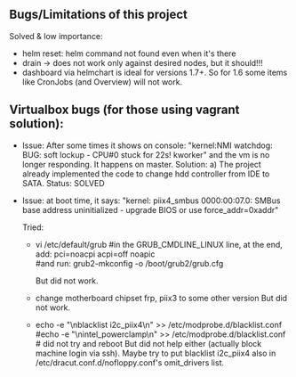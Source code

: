 ## Bugs/Limitations of this project
Solved & low importance:
- helm reset: helm command not found even when it's there
- drain -> does not work only against desired nodes, but it should!!!
- dashboard via helmchart is ideal for versions 1.7+. So for 1.6 some items like CronJobs (and Overview) will not work.


## Virtualbox bugs (for those using vagrant solution):
- Issue: After some times it shows on console:
  		 "kernel:NMI watchdog: BUG: soft lockup - CPU#0 stuck for 22s! kworker"
  		 and the vm is no longer responding. It happens on master.
  Solution: 
    a) The project already implemented the code to change hdd controller from IDE to SATA.
  Status: SOLVED


- Issue: at boot time, it says:
  "kernel: piix4_smbus 0000:00:07.0: SMBus base address uninitialized - upgrade BIOS or use force_addr=0xaddr"
  
  Tried: 
  -	vi /etc/default/grub #in the GRUB_CMDLINE_LINUX line, at the end, add:    pci=noacpi acpi=off noapic  
	#and run: 
	grub2-mkconfig -o /boot/grub2/grub.cfg

	But did not work.

  - change motherboard chipset frp, piix3 to some other version
    But did not work.

  - echo -e "\nblacklist i2c_piix4\n" >> /etc/modprobe.d/blacklist.conf  
	#echo -e "\nintel_powerclamp\n" >> /etc/modprobe.d/blacklist.conf  # did not try
	and reboot
	But did not help either (actually block machine login via ssh). Maybe try to put blacklist i2c_piix4 also in /etc/dracut.conf.d/nofloppy.conf's omit_drivers list.

